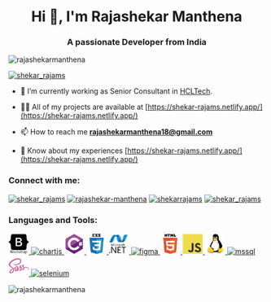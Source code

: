 <h1 align="center">Hi 👋, I'm Rajashekar Manthena</h1>
<h3 align="center">A passionate Developer from India</h3>

<p align="left"> <img src="https://komarev.com/ghpvc/?username=rajashekarmanthena&label=Profile%20views&color=0e75b6&style=flat" alt="rajashekarmanthena" /> </p>

<p align="left"> <a href="https://twitter.com/shekar_rajams" target="blank"><img src="https://img.shields.io/twitter/follow/shekar_rajams?logo=twitter&style=for-the-badge" alt="shekar_rajams" /></a> </p>

- 🔭 I’m currently working as Senior Consultant in <a href="https://www.hcltech.com/" target="blank">HCLTech</a>.

- 👨‍💻 All of my projects are available at [https://shekar-rajams.netlify.app/](https://shekar-rajams.netlify.app/)

- 📫 How to reach me **rajashekarmanthena18@gmail.com**

- 📄 Know about my experiences [https://shekar-rajams.netlify.app/](https://shekar-rajams.netlify.app/)

<h3 align="left">Connect with me:</h3>
<p align="left">
<a href="https://twitter.com/shekar_rajams" target="blank"><img align="center" src="https://img.icons8.com/color/48/000000/twitter--v1.png" alt="shekar_rajams" height="40" width="40" /></a>
<a href="https://linkedin.com/in/rajashekar-manthena" target="blank"><img align="center" src="https://img.icons8.com/external-justicon-flat-justicon/64/000000/external-linkedin-social-media-justicon-flat-justicon.png" alt="rajashekar-manthena" height="40" width="40" /></a>
<a href="https://fb.com/shekarrajams" target="blank"><img align="center" src="https://img.icons8.com/fluency/48/000000/facebook-new.png" alt="shekarrajams" height="40" width="40" /></a>
<a href="https://instagram.com/shekar_rajams" target="blank"><img align="center" src="https://img.icons8.com/fluency/48/000000/instagram-new.png" alt="shekar_rajams" height="40" width="40" /></a>
</p>

<h3 align="left">Languages and Tools:</h3>
<p align="left"> <a href="https://getbootstrap.com" target="_blank"> <img src="https://raw.githubusercontent.com/devicons/devicon/master/icons/bootstrap/bootstrap-plain-wordmark.svg" alt="bootstrap" width="40" height="40"/> </a> <a href="https://www.chartjs.org" target="_blank"> <img src="https://www.chartjs.org/media/logo-title.svg" alt="chartjs" width="40" height="40"/> </a> <a href="https://www.w3schools.com/cs/" target="_blank"> <img src="https://raw.githubusercontent.com/devicons/devicon/master/icons/csharp/csharp-original.svg" alt="csharp" width="40" height="40"/> </a> <a href="https://www.w3schools.com/css/" target="_blank"> <img src="https://raw.githubusercontent.com/devicons/devicon/master/icons/css3/css3-original-wordmark.svg" alt="css3" width="40" height="40"/> </a> <a href="https://dotnet.microsoft.com/" target="_blank"> <img src="https://raw.githubusercontent.com/devicons/devicon/master/icons/dot-net/dot-net-original-wordmark.svg" alt="dotnet" width="40" height="40"/> </a> <a href="https://www.figma.com/" target="_blank"> <img src="https://www.vectorlogo.zone/logos/figma/figma-icon.svg" alt="figma" width="40" height="40"/> </a> <a href="https://www.w3.org/html/" target="_blank"> <img src="https://raw.githubusercontent.com/devicons/devicon/master/icons/html5/html5-original-wordmark.svg" alt="html5" width="40" height="40"/> </a> <a href="https://developer.mozilla.org/en-US/docs/Web/JavaScript" target="_blank"> <img src="https://raw.githubusercontent.com/devicons/devicon/master/icons/javascript/javascript-original.svg" alt="javascript" width="40" height="40"/> </a> <a href="https://www.linux.org/" target="_blank"> <img src="https://raw.githubusercontent.com/devicons/devicon/master/icons/linux/linux-original.svg" alt="linux" width="40" height="40"/> </a> <a href="https://www.microsoft.com/en-us/sql-server" target="_blank"> <img src="https://img.icons8.com/color/48/000000/sql.png" alt="mssql" width="40" height="40"/> </a> <a href="https://sass-lang.com" target="_blank"> <img src="https://raw.githubusercontent.com/devicons/devicon/master/icons/sass/sass-original.svg" alt="sass" width="40" height="40"/> </a> <a href="https://www.selenium.dev" target="_blank"> <img src="https://raw.githubusercontent.com/detain/svg-logos/780f25886640cef088af994181646db2f6b1a3f8/svg/selenium-logo.svg" alt="selenium" width="40" height="40"/> </a> </p>

<p><img align="center" src="https://github-readme-stats.vercel.app/api/top-langs?username=rajashekarmanthena&show_icons=true&locale=en&layout=compact" alt="rajashekarmanthena" /></p>
